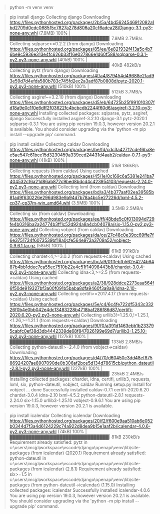 
> python -m venv venv

> pip install django
Collecting django
  Downloading https://files.pythonhosted.org/packages/2b/5a/4bd5624546912082a1bd2709d0edc0685f5c7827a278d806a20cf6adea28/Django-3.1-py3-none-any.whl (7.8MB)
    100% |████████████████████████████████| 7.8MB 2.7MB/s
Collecting sqlparse>=0.2.2 (from django)
  Downloading https://files.pythonhosted.org/packages/85/ee/6e821932f413a5c4b76be9c5936e313e4fc626b33f16e027866e1d60f588/sqlparse-0.3.1-py2.py3-none-any.whl (40kB)
    100% |████████████████████████████████| 40kB 482kB/s
Collecting pytz (from django)
  Downloading https://files.pythonhosted.org/packages/4f/a4/879454d49688e2fad93e59d7d4efda580b783c745fd2ec2a3adf87b0808d/pytz-2020.1-py2.py3-none-any.whl (510kB)
    100% |████████████████████████████████| 512kB 3.7MB/s
Collecting asgiref~=3.2.10 (from django)
  Downloading https://files.pythonhosted.org/packages/d5/eb/64725b25f991010307fd18a9e0c1f0e6dff2f03622fc4bcbcdb2244f60d6/asgiref-3.2.10-py3-none-any.whl
Installing collected packages: sqlparse, pytz, asgiref, django
Successfully installed asgiref-3.2.10 django-3.1 pytz-2020.1 sqlparse-0.3.1
You are using pip version 19.0.3, however version 20.2.1 is available.
You should consider upgrading via the 'python -m pip install --upgrade pip' command.


> pip install caldav
Collecting caldav
  Downloading https://files.pythonhosted.org/packages/be/fd/cdc3a42712cdef6ba8ee5ae547c61bce15d3230459a339ced24431d4aab2/caldav-0.7.1-py3-none-any.whl (41kB)
    100% |████████████████████████████████| 51kB 186kB/s
Collecting requests (from caldav)
  Using cached https://files.pythonhosted.org/packages/45/1e/0c169c6a5381e241ba7404532c16a21d86ab872c9bed8bdcd4c423954103/requests-2.24.0-py2.py3-none-any.whl
Collecting lxml (from caldav)
  Downloading https://files.pythonhosted.org/packages/bd/a3/4b377aaf02ea39585b81ad9f630226e296d983e9a94d7b78a4bc5e27226d/lxml-4.5.2-cp37-cp37m-win_amd64.whl (3.5MB)
    100% |████████████████████████████████| 3.5MB 2.5MB/s
Collecting six (from caldav)
  Downloading https://files.pythonhosted.org/packages/ee/ff/48bde5c0f013094d729fe4b0316ba2a24774b3ff1c52d924a8a4cb04078a/six-1.15.0-py2.py3-none-any.whl
Collecting vobject (from caldav)
  Downloading https://files.pythonhosted.org/packages/da/ce/27c48c0e39cc69ffe7f6e3751734f6073539bf18a0cfe564e973a3709a52/vobject-0.9.6.1.tar.gz (58kB)
    100% |████████████████████████████████| 61kB 991kB/s
Collecting chardet<4,>=3.0.2 (from requests->caldav)
  Using cached https://files.pythonhosted.org/packages/bc/a9/01ffebfb562e4274b6487b4bb1ddec7ca55ec7510b22e4c51f14098443b8/chardet-3.0.4-py2.py3-none-any.whl
Collecting idna<3,>=2.5 (from requests->caldav)
  Using cached https://files.pythonhosted.org/packages/a2/38/928ddce2273eaa564f6f50de919327bf3a00f091b5baba8dfa9460f3a8a8/idna-2.10-py2.py3-none-any.whl
Collecting certifi>=2017.4.17 (from requests->caldav)
  Using cached https://files.pythonhosted.org/packages/5e/c4/6c4fe722df5343c33226f0b4e0bb042e4dc13483228b4718baf286f86d87/certifi-2020.6.20-py2.py3-none-any.whl
Collecting urllib3!=1.25.0,!=1.25.1,<1.26,>=1.21.1 (from requests->caldav)
  Downloading https://files.pythonhosted.org/packages/9f/f0/a391d1463ebb1b233795cabfc0ef38d3db4442339de68f847026199e69d7/urllib3-1.25.10-py2.py3-none-any.whl (127kB)
    100% |████████████████████████████████| 133kB 2.8MB/s
Collecting python-dateutil>=2.4.0 (from vobject->caldav)
  Downloading https://files.pythonhosted.org/packages/d4/70/d60450c3dd48ef87586924207ae8907090de0b306af2bce5d134d78615cb/python_dateutil-2.8.1-py2.py3-none-any.whl (227kB)
    100% |████████████████████████████████| 235kB 2.4MB/s
Installing collected packages: chardet, idna, certifi, urllib3, requests, lxml, six, python-dateutil, vobject, caldav
  Running setup.py install for vobject ... done
Successfully installed caldav-0.7.1 certifi-2020.6.20 chardet-3.0.4 idna-2.10 lxml-4.5.2 python-dateutil-2.8.1 requests-2.24.0 six-1.15.0 urllib3-1.25.10 vobject-0.9.6.1
You are using pip version 19.0.3, however version 20.2.1 is available.



>pip install icalendar
Collecting icalendar
  Downloading https://files.pythonhosted.org/packages/20/f2/f600e9aa510ab6e052b0344d7f3a4d6124229c74a922d8dea9b15e1aaf2b/icalendar-4.0.6-py2.py3-none-any.whl (74kB)
    100% |████████████████████████████████| 81kB 230kB/s
Requirement already satisfied: pytz in c:\users\imcjp\workspace\vscode\django\openapi\venv\lib\site-packages (from icalendar) (2020.1)
Requirement already satisfied: python-dateutil in c:\users\imcjp\workspace\vscode\django\openapi\venv\lib\site-packages (from icalendar) (2.8.1)
Requirement already satisfied: six>=1.5 in c:\users\imcjp\workspace\vscode\django\openapi\venv\lib\site-packages (from python-dateutil->icalendar) (1.15.0)
Installing collected packages: icalendar
Successfully installed icalendar-4.0.6
You are using pip version 19.0.3, however version 20.2.1 is available.
You should consider upgrading via the 'python -m pip install --upgrade pip' command.